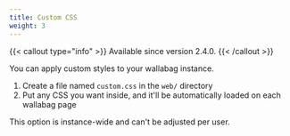 ```yaml
---
title: Custom CSS
weight: 3
---
```


{{< callout type="info" >}}
Available since version 2.4.0.
{{< /callout >}}

You can apply custom styles to your wallabag instance.

1. Create a file named `custom.css` in the `web/` directory
2. Put any CSS you want inside, and it'll be automatically loaded on each wallabag page

This option is instance-wide and can't be adjusted per user.

